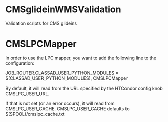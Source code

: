 # CMSglideinWMSValidation
Validation scripts for CMS glideins

# CMSLPCMapper

In order to use the LPC mapper, you want to add the following line to the configuration:

JOB_ROUTER.CLASSAD_USER_PYTHON_MODULES = $(CLASSAD_USER_PYTHON_MODULES), CMSLPCMapper

By default, it will read from the URL specified by the HTCondor config knob CMSLPC_USER_URL.

If that is not set (or an error occurs), it will read from CMSLPC_USER_CACHE.  CMSLPC_USER_CACHE
defaults to $(SPOOL)/cmslpc_cache.txt

